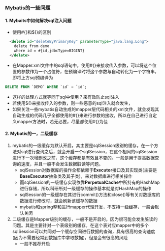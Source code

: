 ### Mybatis的一些问题

#### 1. Mybaits中如何解决sql注入问题

* 使用#{}和${}的区别

~~~xml
  <delete id="deleteByPrimaryKey" parameterType="java.lang.Long">
    delete from demo
    where id = #{id,jdbcType=BIGINT}
  </delete>
~~~

* 在Mapper.xml文件中的sql语句中，使用#{}来接收传入参数，可以将这个位置的参数作为一个占位符，在预编译时将这个参数与自动转化为一个字符串，即将上方sql预编译为

~~~sql
DELETE FROM `DEMO` WHERE `id` = `id`;
~~~

* 这样的处理方式就等同于sql中使用？来有效防止sql注入
* 若使用${}来接收传入的参数，则一些恶意的sql注入就会发生，
* 如果关注一些mybatis自动生成的mapper层代码相关的xml文件，就会发现其自动生成的代码几乎全都使用的#{}来进行参数的接收，所以在自己进行自定义mapper方法时，若无必要，尽量都使用#{}为佳

#### 2. Mybatis的一，二级缓存

1. mybatis的一级缓存为默认开启，其主要是sqlSession级别的缓存，在一个方法对sql进行查询之后，就会开启一个sqlSession，在这个相同的sqlSession进行下一次增删改之前，这个缓存都是有效且不变的。一般是用于提高数据查询的速度，并且一般不会发生数据脏读等问题。
   * sqlSession对数据库的操作全都依赖于**Executor**接口及其实现类(主要是**BaseExecutor**抽象类及其子类)，来对数据库进行相关操作
   * 而sqlSession的一级缓存实现依靠**PerpetualCache**中所持有的HashMap进行存储，所以科研所对一级缓存的操作基本就是对HashMap的操作
   * sqlSession的一级缓存在其进行commit()方法和close()等有关对数据库的数据进行修改时，就会刷新该缓存的数据
   * mybatis和spring整和进行mapper代理开发，不支持一级缓存，一般会默认关闭
2. 二级缓存是Mapper级别的缓存，一般不是开启的，因为很可能会发生脏读的问题。其是主要针对一个表级别的缓存，在这个表对应mapper中的多个sqlSession可以共同对一个缓存空间进行数据的查询，具有很高的查询速度(因为不需要经常到数据库中拿取数据)，但是会有很高的风险
   * 一般不推荐开启

